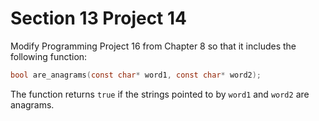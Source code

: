 # Section 13 Project 14

Modify Programming Project 16 from Chapter 8 so that it includes the following function:

```c
bool are_anagrams(const char* word1, const char* word2);
```

The function returns `true` if the strings pointed to by `word1` and `word2` are anagrams.
